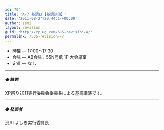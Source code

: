 ```yaml
---
id: 704
title: 'A-7 基調LT【基調講演】'
date: '2011-08-27T20:44:14+00:00'
author: semi
layout: revision
guid: 'http://xpjug.com/535-revision-4/'
permalink: /535-revision-4/
---
```


- 時間 — 17:00～17:30
- 会場 — AB会場：55N号館 1F 大会議室
- 定員 — なし

---

##### ◆概要

XP祭り2011実行委員会委員長による基調講演です。

---

##### ◆発表者

渋川 よしき実行委員長
